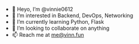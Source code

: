 - 👋 Heyo, I’m @vinnie0612
- 👀 I’m interested in Backend, DevOps, Networking
- 🌱 I’m currently learning Python, Flask
- 💞️ I’m looking to collaborate on anything
- 📫 Reach me at me@vinn.fun
